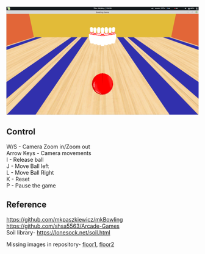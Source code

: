 ![alt text](https://github.com/DarkByt31/bowling-game/blob/master/start.png)

Control
--------

W/S - Camera Zoom in/Zoom out  
Arrow Keys - Camera movements  
I - Release ball  
J - Move Ball left  
L - Move Ball Right  
K - Reset  
P - Pause the game  

Reference
----------
https://github.com/mkpaszkiewicz/mkBowling  
https://github.com/shsa5563/Arcade-Games  
Soil library- https://lonesock.net/soil.html  

Missing images in repository- [floor1](https://github.com/mkpaszkiewicz/mkBowling/blob/master/graphics/floor1.tga), [floor2](https://github.com/mkpaszkiewicz/mkBowling/blob/master/graphics/floor2.tga)
